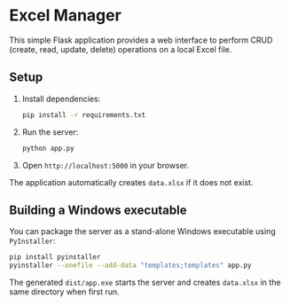 # Excel Manager

This simple Flask application provides a web interface to perform CRUD (create, read, update, delete) operations on a local Excel file.

## Setup

1. Install dependencies:
   ```bash
   pip install -r requirements.txt
   ```
2. Run the server:
   ```bash
   python app.py
   ```
3. Open `http://localhost:5000` in your browser.

The application automatically creates `data.xlsx` if it does not exist.

## Building a Windows executable

You can package the server as a stand-alone Windows executable using
`PyInstaller`:

```bash
pip install pyinstaller
pyinstaller --onefile --add-data "templates;templates" app.py
```

The generated `dist/app.exe` starts the server and creates `data.xlsx` in the
same directory when first run.
